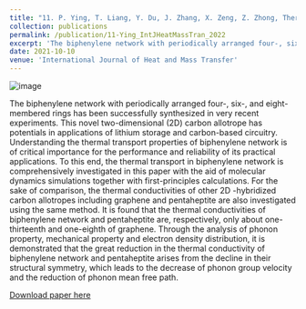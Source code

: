 ```yaml
---
title: "11. P. Ying, T. Liang, Y. Du, J. Zhang, X. Zeng, Z. Zhong, Thermal transport in planar sp2-hybridized carbon allotropes: A comparative study of biphenylene network, pentaheptite and graphene. International Journal of Heat and Mass Transfer 183, 122060 (2022)."
collection: publications
permalink: /publication/11-Ying_IntJHeatMassTran_2022
excerpt: 'The biphenylene network with periodically arranged four-, six-, and eight-membered rings has been successfully synthesized in very recent experiments. This novel two-dimensional (2D) carbon allotrope has potentials in applications of lithium storage and carbon-based circuitry. Understanding the thermal transport properties of biphenylene network is of critical importance for the performance and reliability of its practical applications. To this end, the thermal transport in biphenylene network is comprehensively investigated in this paper with the aid of molecular dynamics simulations together with first-principles calculations.'
date: 2021-10-10
venue: 'International Journal of Heat and Mass Transfer'
---
```

![image](https://user-images.githubusercontent.com/54773018/216964403-7a77ca63-06e4-4006-bcc6-deae7481c19f.png)

The biphenylene network with periodically arranged four-, six-, and eight-membered rings has been successfully synthesized in very recent experiments. This novel two-dimensional (2D) carbon allotrope has potentials in applications of lithium storage and carbon-based circuitry. Understanding the thermal transport properties of biphenylene network is of critical importance for the performance and reliability of its practical applications. To this end, the thermal transport in biphenylene network is comprehensively investigated in this paper with the aid of molecular dynamics simulations together with first-principles calculations. For the sake of comparison, the thermal conductivities of other 2D 
-hybridized carbon allotropes including graphene and pentaheptite are also investigated using the same method. It is found that the thermal conductivities of biphenylene network and pentaheptite are, respectively, only about one-thirteenth and one-eighth of graphene. Through the analysis of phonon property, mechanical property and electron density distribution, it is demonstrated that the great reduction in the thermal conductivity of biphenylene network and pentaheptite arises from the decline in their structural symmetry, which leads to the decrease of phonon group velocity and the reduction of phonon mean free path.

[Download paper here](http://hityingph.github.io/files/11-Ying_IntJHeatMassTran_2022.pdf)
